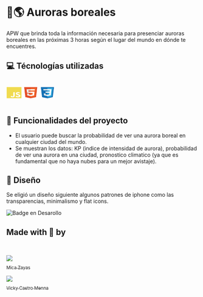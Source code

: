 <h1 align="left">  🌌🌎 Auroras boreales</h1>

APW que brinda toda la información necesaria para presenciar auroras boreales en las próximas 3 horas según el lugar del mundo en dónde te encuentres.

## 💻 Técnologías utilizadas

<div align="left" valign="top"><br>
  <img align="center" alt="Js" height="30" width="40" src="https://raw.githubusercontent.com/devicons/devicon/master/icons/javascript/javascript-plain.svg">
  <img align="center" alt="HTML" height="30" width="40" src="https://raw.githubusercontent.com/devicons/devicon/master/icons/html5/html5-original.svg">
  <img align="center" alt="CSS" height="30" width="40" src="https://raw.githubusercontent.com/devicons/devicon/master/icons/css3/css3-original.svg">
</div><br>

## 🔨 Funcionalidades del proyecto

- El usuario puede buscar la probabilidad de ver una aurora boreal en cualquier ciudad del mundo.
- Se muestran los datos: KP (indice de intensidad de aurora), probabilidad de ver una aurora en una ciudad, pronostico climatico (ya que es fundamental que no haya nubes para un mejor avistaje).

## 🎨 Diseño

Se eligió un diseño siguiente algunos patrones de iphone como las transparencias, minimalismo y flat icons.

![Badge en Desarollo](https://img.shields.io/badge/STATUS-EN%20DESAROLLO-green)

<!--<h4 align="left">
:construction: Proyecto en construcción :construction:
</h4> -->

## Made with 🧡 by

<div align="left" valign="top"><br>

[<img src="https://avatars.githubusercontent.com/u/78271925?s=400&u=df7d75ed752f181f7eecb2b9265d4dfdc0314c2c&v=4" width=75><br><sub>Mica Zayas</sub>](https://github.com/micazayas)

[<img src="https://avatars.githubusercontent.com/u/77595917?s=400&u=df7d75ed752f181f7eecb2b9265d4dfdc0314c2c&v=4" width=75><br><sub>Vicky Castro Menna</sub>](https://github.com/vickcm)

</div>
